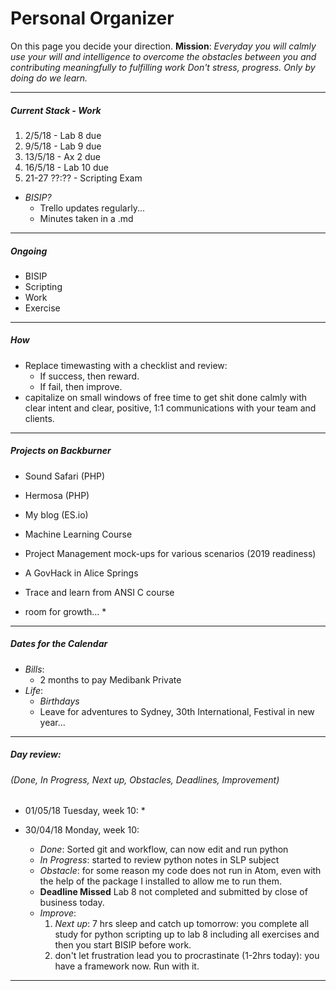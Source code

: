 # Personal Organizer

On this page you decide your direction.
**Mission**: *Everyday you will calmly use your will and intelligence to overcome the obstacles between you and contributing meaningfully to fulfilling work*
*Don't stress, progress.*
*Only by doing do we learn.*

---

##### Current Stack - Work

1.  2/5/18 - Lab  8 due
1.  9/5/18 - Lab  9 due
1. 13/5/18 - Ax 2   due
1. 16/5/18 - Lab 10 due
1. 21-27 ??:?? - Scripting Exam

* *BISIP?*
    * Trello updates regularly...
    * Minutes taken in a .md

---

##### Ongoing

* BISIP
* Scripting
* Work
* Exercise

---

##### How

* Replace timewasting with a checklist and review:
    * If success, then reward.
    * If fail,    then improve.
* capitalize on small windows of free time to get shit done calmly with clear intent and clear, positive, 1:1 communications with your team and clients.

---

##### Projects on Backburner

* Sound Safari (PHP)
* Hermosa (PHP)
* My blog (ES.io)
* Machine Learning Course
* Project Management mock-ups for various scenarios (2019 readiness)
* A GovHack in Alice Springs
* Trace and learn from ANSI C course

* room for growth...
    *

---

##### Dates for the Calendar

* *Bills*:
    * 2 months to pay Medibank Private
* *Life*:
    * *Birthdays*
    * Leave for adventures to Sydney, 30th International, Festival in new year...

---

##### Day review:
###### (Done, In Progress, Next up, Obstacles, Deadlines, Improvement)

* 01/05/18 Tuesday, week 10:
    *

* 30/04/18 Monday, week 10:
    * *Done*: Sorted git and workflow, can now edit and run python
    * *In Progress*: started to review python notes in SLP subject
    * *Obstacle*: for some reason my code does not run in Atom, even with the help of the package I installed to allow me to run them.
    * **Deadline Missed** Lab 8 not completed and submitted by close of business today.
    * *Improve*:
        1. *Next up*: 7 hrs sleep and catch up tomorrow: you complete all study for python scripting up to lab 8 including all exercises and then you start BISIP before work.
        1. don't let frustration lead you to procrastinate (1-2hrs today): you have a framework now. Run with it.

---
